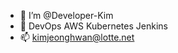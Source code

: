 - 👋 I’m @Developer-Kim
- 👀 DevOps AWS Kubernetes Jenkins
- 📫 kimjeonghwan@lotte.net

<!---
Developer-Kim/Developer-Kim is a ✨ special ✨ repository because its `README.md` (this file) appears on your GitHub profile.
You can click the Preview link to take a look at your changes.
--->

